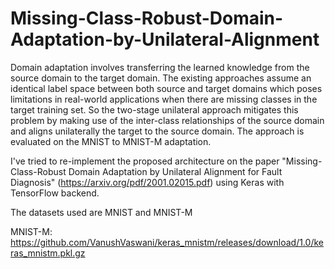 # Missing-Class-Robust-Domain-Adaptation-by-Unilateral-Alignment
Domain adaptation involves transferring the learned knowledge from the source domain to the target domain. The existing approaches assume an identical label space between both source and target domains which poses limitations in real-world applications when there are missing classes in the target training set. So the two-stage unilateral approach mitigates this problem by making use of the inter-class relationships of the source domain and aligns unilaterally the target to the source domain. The approach is evaluated on the MNIST to MNIST-M adaptation.

I've tried to re-implement the proposed architecture on the paper "Missing-Class-Robust Domain Adaptation by
Unilateral Alignment for Fault Diagnosis" (https://arxiv.org/pdf/2001.02015.pdf) using Keras with TensorFlow backend.

The datasets used are MNIST and MNIST-M

MNIST-M: https://github.com/VanushVaswani/keras_mnistm/releases/download/1.0/keras_mnistm.pkl.gz
